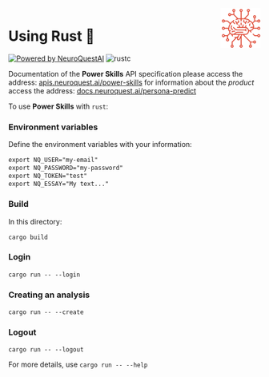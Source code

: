 <img src="https://raw.githubusercontent.com/NeuroQuestAi/neuroquestai.github.io/main/brand/products/power-skills/power-skills-128.png" align="right" width="80" height="80"/>

# Using Rust 🚀

[![Powered by NeuroQuestAI](https://img.shields.io/badge/powered%20by-NeuroQuestAI-orange.svg?style=flat&colorA=E1523D&colorB=007D8A)](
https://neuroquest.ai)
![rustc](https://img.shields.io/static/v1.svg?label=rustc&message=1.70%20&color=orange)

Documentation of the **Power Skills** API specification please access the address: [apis.neuroquest.ai/power-skills](https://apis.neuroquest.ai/power-skills/) for 
information about the *product* access the address: [docs.neuroquest.ai/persona-predict](https://docs.neuroquest.ai/power-skills/)

To use **Power Skills** with `rust`:

### Environment variables

Define the environment variables with your information:

```shell
export NQ_USER="my-email"
export NQ_PASSWORD="my-password"
export NQ_TOKEN="test"
export NQ_ESSAY="My text..."
```

### Build

In this directory:

```shell
cargo build
```

### Login

```shell
cargo run -- --login
```

### Creating an analysis

```shell
cargo run -- --create
```

### Logout

```shell
cargo run -- --logout
```

For more details, use `cargo run -- --help`
